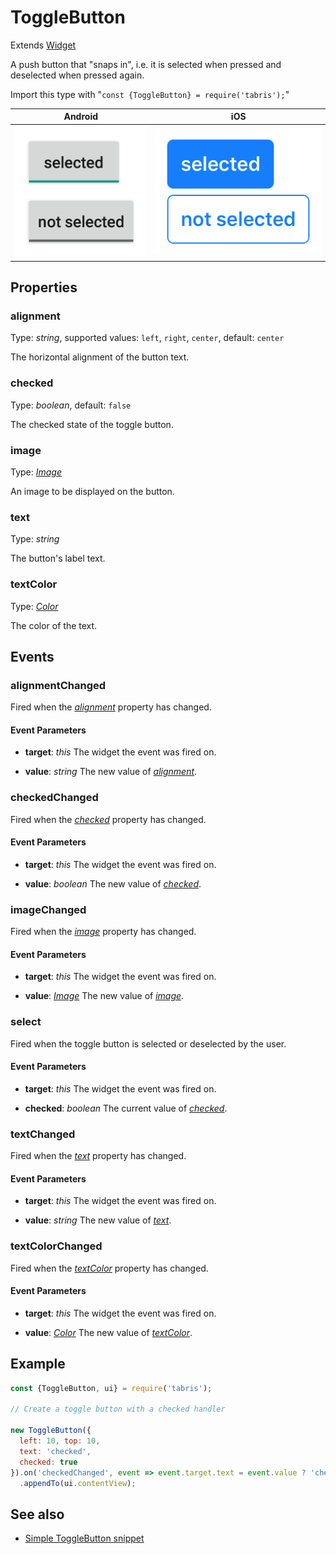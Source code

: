 ---
---
# ToggleButton

Extends [Widget](Widget.md)

A push button that "snaps in", i.e. it is selected when pressed and deselected when pressed again.

Import this type with "`const {ToggleButton} = require('tabris');`"

Android | iOS
--- | ---
![ToggleButton on Android](img/android/ToggleButton.png) | ![ToggleButton on iOS](img/ios/ToggleButton.png)

## Properties

### alignment


Type: *string*, supported values: `left`, `right`, `center`, default: `center`

The horizontal alignment of the button text.

### checked


Type: *boolean*, default: `false`

The checked state of the toggle button.

### image


Type: *[Image](../types.md#image)*

An image to be displayed on the button.

### text


Type: *string*

The button's label text.

### textColor


Type: *[Color](../types.md#color)*

The color of the text.


## Events

### alignmentChanged

Fired when the [*alignment*](#alignment) property has changed.

#### Event Parameters 
- **target**: *this*
    The widget the event was fired on.

- **value**: *string*
    The new value of [*alignment*](#alignment).


### checkedChanged

Fired when the [*checked*](#checked) property has changed.

#### Event Parameters 
- **target**: *this*
    The widget the event was fired on.

- **value**: *boolean*
    The new value of [*checked*](#checked).


### imageChanged

Fired when the [*image*](#image) property has changed.

#### Event Parameters 
- **target**: *this*
    The widget the event was fired on.

- **value**: *[Image](../types.md#image)*
    The new value of [*image*](#image).


### select

Fired when the toggle button is selected or deselected by the user.

#### Event Parameters 
- **target**: *this*
    The widget the event was fired on.

- **checked**: *boolean*
    The current value of *[checked](#checked)*.


### textChanged

Fired when the [*text*](#text) property has changed.

#### Event Parameters 
- **target**: *this*
    The widget the event was fired on.

- **value**: *string*
    The new value of [*text*](#text).


### textColorChanged

Fired when the [*textColor*](#textColor) property has changed.

#### Event Parameters 
- **target**: *this*
    The widget the event was fired on.

- **value**: *[Color](../types.md#color)*
    The new value of [*textColor*](#textColor).





## Example
```js
const {ToggleButton, ui} = require('tabris');

// Create a toggle button with a checked handler

new ToggleButton({
  left: 10, top: 10,
  text: 'checked',
  checked: true
}).on('checkedChanged', event => event.target.text = event.value ? 'checked' : 'not checked')
  .appendTo(ui.contentView);
```
## See also

- [Simple ToggleButton snippet](https://github.com/eclipsesource/tabris-js/tree/v2.4.0/snippets/togglebutton.js)
